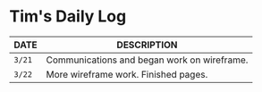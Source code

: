 # Tim's Daily Log

| DATE   | DESCRIPTION                                 |
| ------ | ------------------------------------------- |
| `3/21` | Communications and began work on wireframe. |
| `3/22` | More wireframe work. Finished pages.        |
